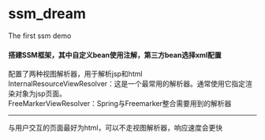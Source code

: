 # ssm_dream
The first ssm demo
#### 搭建SSM框架，其中自定义bean使用注解，第三方bean选择xml配置

配置了两种视图解析器，用于解析jsp和html<br>
InternalResourceViewResolver：这是一个最常用的解析器。通常使用它指定渲染对象为jsp页面。<br>
FreeMarkerViewResolver：Spring与Freemarker整合需要用到的解析器<br>
<hr>
与用户交互的页面最好为html，可以不走视图解析器，响应速度会更快

